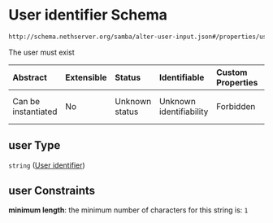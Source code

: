 # User identifier Schema

```txt
http://schema.nethserver.org/samba/alter-user-input.json#/properties/user
```

The user must exist

| Abstract            | Extensible | Status         | Identifiable            | Custom Properties | Additional Properties | Access Restrictions | Defined In                                                                    |
| :------------------ | :--------- | :------------- | :---------------------- | :---------------- | :-------------------- | :------------------ | :---------------------------------------------------------------------------- |
| Can be instantiated | No         | Unknown status | Unknown identifiability | Forbidden         | Allowed               | none                | [alter-user-input.json\*](samba/alter-user-input.json "open original schema") |

## user Type

`string` ([User identifier](alter-user-input-properties-user-identifier.md))

## user Constraints

**minimum length**: the minimum number of characters for this string is: `1`
